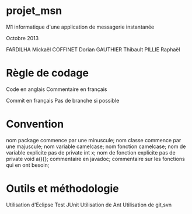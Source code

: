 projet_msn
==========

M1 informatique d'une application de messagerie instantanée

Octobre 2013

FARDILHA Mickaël
COFFINET Dorian
GAUTHIER Thibault
PILLIE Raphaël

Règle de codage
==========
Code en anglais
Commentaire en français

Commit en français
Pas de branche si possible


Convention
==========
nom package commence par une minuscule; 
nom classe commence par une majuscule;
nom variable camelcase;
nom fonction camelcase;
nom de variable explicite pas de private int x;
nom de fonction explicite pas de private void a(){};
commentaire en javadoc;
commentaire sur les fonctions qui en ont besoin;

Outils et méthodologie
==========
Utilisation d'Eclipse
Test JUnit
Utilisation de Ant
Utilisation de git,svn